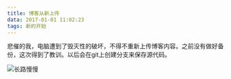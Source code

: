 ```yaml
---
title: 博客从新上传
data: 2017-01-01 11:02:23
tags: 新的开始
---
```

悲催的我，电脑遭到了毁灭性的破坏，不得不重新上传博客内容。之前没有做好备份，这次得到了教训。以后会在git上创建分支来保存源代码。

![长路慢慢](https://timgsa.baidu.com/timg?image&quality=80&size=b9999_10000&sec=1508320351431&di=0be537d6feafcec01c482834cdfd4b1b&imgtype=0&src=http%3A%2F%2Fimage.zh51home.com%2Fnews%2FGeneralPictures%2FMiniatures%2F794dfedc-d9ce-4158-b49b-aab3c7bb62af.jpg)
